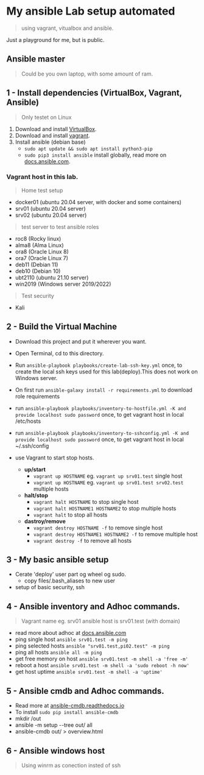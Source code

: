 # My ansible Lab setup automated
>using vagrant, vitualbox and ansible.

Just a playground for me, but is public. 

## Ansible master
> Could be you own laptop, with some amount of ram. 

## 1 - Install dependencies (VirtualBox, Vagrant, Ansible)
> Only testet on Linux
1. Download and install [VirtualBox](https://www.virtualbox.org/wiki/Downloads).
2. Download and install [vagrant](https://www.vagrantup.com/downloads).
3. Install ansible (debian base)
   - `sudo apt update && sudo apt install python3-pip`
   - `sudo pip3 install ansible` install globally, read more on [docs.ansible.com](https://docs.ansible.com/ansible/latest/installation_guide/intro_installation.html).


### Vagrant host in this lab.
>Home test setup 
* docker01 (ubuntu 20.04 server, with docker and some containers)
* srv01 (ubuntu 20.04 server)
* srv02 (ubuntu 20.04 server)
>test server to test ansible roles
* roc8 (Rocky linux)
* alma8 (Alma Linux)
* ora8 (Oracle Linux 8)
* ora7 (Oracle Linux 7)
* deb11 (Debian 11)
* deb10 (Debian 10)
* ubt2110 (ubuntu 21.10 server)
* win2019 (Windows server 2019/2022)
> Test security
* Kali


## 2 - Build the Virtual Machine
* Download this project and put it wherever you want.
* Open Terminal, cd to this directory.
*  Run `ansible-playbook playbooks/create-lab-ssh-key.yml` once, to create the local ssh keys used for this lab(deploy).This does not work on Windows server. 
* On first run `ansible-galaxy install -r requirements.yml` to download role requirements
* run `ansible-playbook playbooks/inventory-to-hostfile.yml -K and provide localhost sudo password` once, to get vagrant host in local /etc/hosts 
* run `ansible-playbook playbooks/inventory-to-sshconfig.yml -K and provide localhost sudo password` once, to get vagrant host in local ~/.ssh/config 

* use Vagrant to start stop hosts.
  * **up/start**
    * `vagrant up HOSTNAME` eg. `vagrant up srv01.test` single host
    * `vagrant up HOSTNAME` eg. `vagrant up srv01.test srv02.test` multiple hosts
  * **halt/stop**
    * `vagrant halt HOSTNAME` to stop single host
    * `vagrant halt HOSTNAME1 HOSTNAME2` to stop multiple hosts
    * `vagrant halt` to stop all hosts
  * **dastroy/remove**
    * `vagrant destroy HOSTNAME -f` to remove single host
    * `vagrant destroy HOSTNAME1 HOSTNAME2 -f` to remove multiple host
    * `vagrant destroy -f` to remove all hosts

## 3 - My basic ansible setup 
* Cerate 'deploy' user part og wheel og sudo. 
  - copy files/.bash_aliases to new user 
* setup of basic security, ssh

## 4 - Ansible inventory and Adhoc commands.
> Vagrant name eg. srv01 ansible host is srv01.test (with domain)
* read more about adhoc at [docs.ansible.com](https://docs.ansible.com/ansible/latest/user_guide/intro_adhoc.html)
* ping single host `ansible srv01.test -m ping`
* ping selected hosts `ansible "srv01.test,pi02.test" -m ping `
* ping all hosts `ansible all -m ping`
* get free memory on host `ansible srv01.test -m shell -a 'free -m'`
* reboot a host `ansible srv01.test -m shell -a 'sudo reboot -h now'`
* get host uptime `ansible srv01.test -m shell -a 'uptime'`

## 5 - Ansible cmdb and Adhoc commands.
* Read more at [ansible-cmdb.readthedocs.io](https://ansible-cmdb.readthedocs.io/en/latest/installation/)
* To install `sudo pip install ansible-cmdb`
* mkdir /out
* ansible -m setup --tree out/ all
* ansible-cmdb out/ > overview.html

## 6 - Ansible windows host
> Using winrm as conection insted of ssh 








